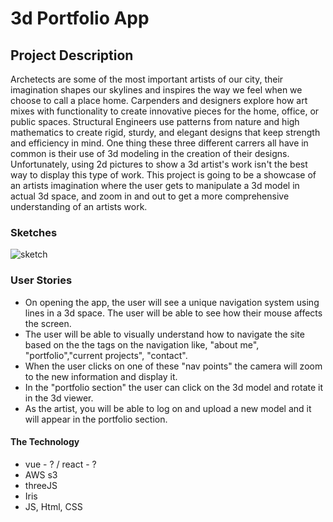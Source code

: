 # 3d Portfolio App

## Project Description
Archetects are some of the most important artists of our city, their imagination shapes our skylines and inspires the way we feel when we choose to call a place home. Carpenders and designers explore how art mixes with functionality to create innovative pieces for the home, office, or public spaces. Structural Engineers use patterns from nature and high mathematics to create rigid, sturdy, and elegant designs that keep strength and efficiency in mind. One thing these three different carrers all have in common is their use of 3d modeling in the creation of their designs. Unfortunately, using 2d pictures to show a 3d artist's work isn't the best way to display this type of work. This project is going to be a showcase of an artists imagination where the user gets to manipulate a 3d model in actual 3d space, and zoom in and out to get a more comprehensive understanding of an artists work.

### Sketches
![sketch](https://i.imgur.com/IcTZZnZ.jpg)

### User Stories
* On opening the app, the user will see a unique navigation system using lines in a 3d space. The user will be able to see how their mouse affects the screen. 
* The user will be able to visually understand how to navigate the site based on the the tags on the navigation like, "about me", "portfolio","current projects", "contact".
* When the user clicks on one of these "nav points" the camera will zoom to the new information and display it.
* In the "portfolio section" the user can click on the 3d model and rotate it in the 3d viewer.
* As the artist, you will be able to log on and upload a new model and it will appear in the portfolio section.


#### The Technology
* vue - ? / react - ? 
* AWS s3
* threeJS
* Iris
* JS, Html, CSS